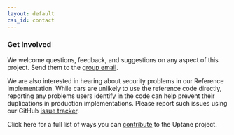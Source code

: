 ```yaml
---
layout: default
css_id: contact
---
```


### Get Involved

We welcome questions, feedback, and suggestions on any aspect of this project.
Send them to the [group email](uptane@googlegroups.com).

We are also interested in hearing about security problems in our Reference
Implementation. While cars are unlikely to use the reference code directly,
reporting any problems users identify in the code can help prevent their
duplications in production implementations. Please report such issues
using our GitHub [issue tracker](https://github.com/uptane/uptane/issues).

Click here for a full list of ways you can [contribute](https://github.com/uptane/uptane/blob/develop/PROJECT.md#maintainers)
to the Uptane project.

